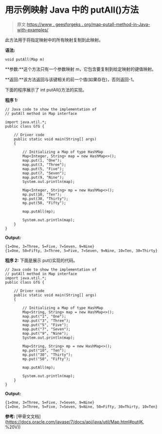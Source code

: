 # 用示例映射 Java 中的 putAll()方法

> 原文:[https://www . geesforgeks . org/map-putall-method-in-Java-with-examples/](https://www.geeksforgeeks.org/map-putall-method-in-java-with-examples/)

此方法用于将指定映射中的所有映射复制到此映射。

**语法:**

```
void putAll(Map m)
```

**参数:**这个方法只有一个参数映射 m，它包含要复制到给定映射的键值映射。

**返回:**该方法返回与该键相关的前一个值(如果存在)，否则返回-1。

下面的程序展示了 int putAll()方法的实现。

**程序 1:**

```
// Java code to show the implementation of
// putAll method in Map interface

import java.util.*;
public class GfG {

    // Driver code
    public static void main(String[] args)
    {

        // Initializing a Map of type HashMap
        Map<Integer, String> map = new HashMap<>();
        map.put(1, "One");
        map.put(3, "Three");
        map.put(5, "Five");
        map.put(7, "Seven");
        map.put(9, "Nine");
        System.out.println(map);

        Map<Integer, String> mp = new HashMap<>();
        mp.put(10, "Ten");
        mp.put(30, "Thirty");
        mp.put(50, "Fifty");

        map.putAll(mp);

        System.out.println(map);
    }
}
```

**Output:**

```
{1=One, 3=Three, 5=Five, 7=Seven, 9=Nine}
{1=One, 50=Fifty, 3=Three, 5=Five, 7=Seven, 9=Nine, 10=Ten, 30=Thirty}

```

**程序 2:** 下面是展示 put()实现的代码。

```
// Java code to show the implementation of
// putAll method in Map interface
import java.util.*;
public class GfG {

    // Driver code
    public static void main(String[] args)
    {

        // Initializing a Map of type HashMap
        Map<String, String> map = new HashMap<>();
        map.put("1", "One");
        map.put("3", "Three");
        map.put("5", "Five");
        map.put("7", "Seven");
        map.put("9", "Nine");
        System.out.println(map);

        Map<String, String> mp = new HashMap<>();
        mp.put("10", "Ten");
        mp.put("30", "Thirty");
        mp.put("50", "Fifty");

        map.putAll(mp);

        System.out.println(map);
    }
}
```

**Output:**

```
{1=One, 3=Three, 5=Five, 7=Seven, 9=Nine}
{1=One, 3=Three, 5=Five, 7=Seven, 9=Nine, 50=Fifty, 30=Thirty, 10=Ten}

```

**参考:**
[甲骨文文档](https://docs.oracle.com/javase/7/docs/api/java/util/Map.html#put(K, %20V))